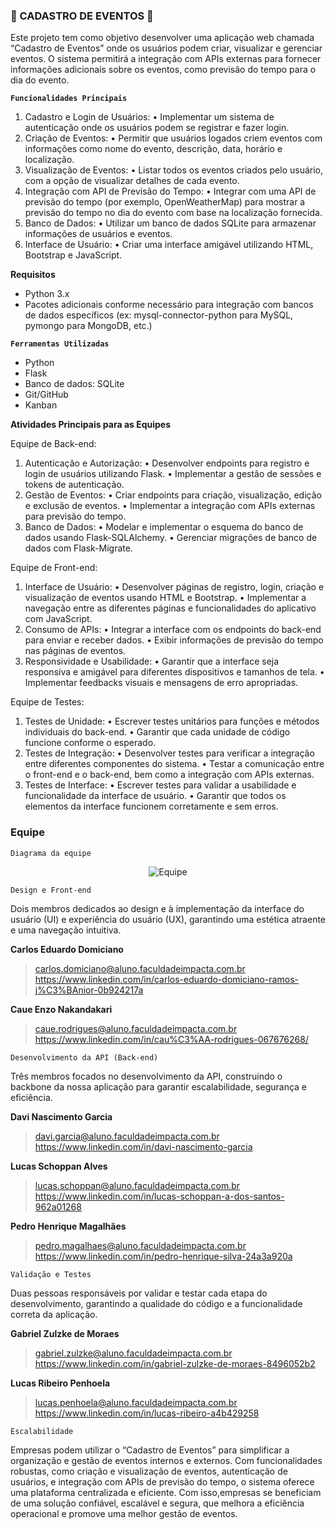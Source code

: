 ### **🎪 CADASTRO DE EVENTOS 🎪**

Este projeto tem como objetivo desenvolver uma aplicação web chamada “Cadastro de Eventos” onde os usuários podem criar, visualizar e gerenciar eventos. O sistema permitirá a integração com APIs externas para fornecer informações adicionais sobre os eventos, como previsão do tempo para o dia do evento.

**`Funcionalidades Principais`**

1. Cadastro e Login de Usuários:
	•	Implementar um sistema de autenticação onde os usuários podem se registrar e fazer login.
2.	Criação de Eventos:
	•	Permitir que usuários logados criem eventos com informações como nome do evento, descrição, data, horário e localização.
3.	Visualização de Eventos:
	•	Listar todos os eventos criados pelo usuário, com a opção de visualizar detalhes de cada evento.
4.	Integração com API de Previsão do Tempo:
	•	Integrar com uma API de previsão do tempo (por exemplo, OpenWeatherMap) para mostrar a previsão do tempo no dia do evento com base na localização fornecida.
5.	Banco de Dados:
	•	Utilizar um banco de dados SQLite para armazenar informações de usuários e eventos.
6.	Interface de Usuário:
	•	Criar uma interface amigável utilizando HTML, Bootstrap e JavaScript.

**Requisitos**

- Python 3.x
- Pacotes adicionais conforme necessário para integração com bancos de dados específicos (ex: mysql-connector-python para MySQL, pymongo para MongoDB, etc.)

**`Ferramentas Utilizadas`**

- Python
- Flask
- Banco de dados: SQLite
- Git/GitHub
- Kanban

**Atividades Principais para as Equipes**

Equipe de Back-end:

1.	Autenticação e Autorização:
	•	Desenvolver endpoints para registro e login de usuários utilizando Flask.
	•	Implementar a gestão de sessões e tokens de autenticação.
2.	Gestão de Eventos:
	•	Criar endpoints para criação, visualização, edição e exclusão de eventos.
	•	Implementar a integração com APIs externas para previsão do tempo.
3.	Banco de Dados:
	•	Modelar e implementar o esquema do banco de dados usando Flask-SQLAlchemy.
	•	Gerenciar migrações de banco de dados com Flask-Migrate.

Equipe de Front-end:

1.	Interface de Usuário:
	•	Desenvolver páginas de registro, login, criação e visualização de eventos usando HTML e Bootstrap.
	•	Implementar a navegação entre as diferentes páginas e funcionalidades do aplicativo com JavaScript.
2.	Consumo de APIs:
	•	Integrar a interface com os endpoints do back-end para enviar e receber dados.
	•	Exibir informações de previsão do tempo nas páginas de eventos.
3.	Responsividade e Usabilidade:
	•	Garantir que a interface seja responsiva e amigável para diferentes dispositivos e tamanhos de tela.
	•	Implementar feedbacks visuais e mensagens de erro apropriadas.

Equipe de Testes:

1.	Testes de Unidade:
	•	Escrever testes unitários para funções e métodos individuais do back-end.
	•	Garantir que cada unidade de código funcione conforme o esperado.
2.	Testes de Integração:
	•	Desenvolver testes para verificar a integração entre diferentes componentes do sistema.
	•	Testar a comunicação entre o front-end e o back-end, bem como a integração com APIs externas.
3.	Testes de Interface:
	•	Escrever testes para validar a usabilidade e funcionalidade da interface de usuário.
	•	Garantir que todos os elementos da interface funcionem corretamente e sem erros.

### **Equipe**
`Diagrama da equipe`

<div align="center">
<img src="https://github.com/pedrxhenriq/API-Multi-Banco/assets/130767590/36f255ce-6550-4c9f-b391-6647e8a8a039" alt="Equipe" />
</div>

`Design e Front-end`

Dois membros dedicados ao design e à implementação da interface do usuário (UI) e experiência do usuário (UX), garantindo uma estética atraente e uma navegação intuitiva.

**Carlos Eduardo Domiciano** 

>carlos.domiciano@aluno.faculdadeimpacta.com.br
><br>
>https://www.linkedin.com/in/carlos-eduardo-domiciano-ramos-j%C3%BAnior-0b924217a

**Caue Enzo Nakandakari**

>caue.rodrigues@aluno.faculdadeimpacta.com.br
><br>
>https://www.linkedin.com/in/cau%C3%AA-rodrigues-067676268/

`Desenvolvimento da API (Back-end)`

Três membros focados no desenvolvimento da API, construindo o backbone da nossa aplicação para garantir escalabilidade, segurança e eficiência.

**Davi Nascimento Garcia**

>davi.garcia@aluno.faculdadeimpacta.com.br
><br>
>https://www.linkedin.com/in/davi-nascimento-garcia

**Lucas Schoppan Alves**

>lucas.schoppan@aluno.faculdadeimpacta.com.br
><br>
>https://www.linkedin.com/in/lucas-schoppan-a-dos-santos-962a01268

**Pedro Henrique Magalhães**

>pedro.magalhaes@aluno.faculdadeimpacta.com.br
><br>
>https://www.linkedin.com/in/pedro-henrique-silva-24a3a920a

`Validação e Testes`

Duas pessoas responsáveis por validar e testar cada etapa do desenvolvimento, garantindo a qualidade do código e a funcionalidade correta da aplicação.

**Gabriel Zulzke de Moraes**

>gabriel.zulzke@aluno.faculdadeimpacta.com.br
><br>
>https://www.linkedin.com/in/gabriel-zulzke-de-moraes-8496052b2

**Lucas Ribeiro Penhoela**

>lucas.penhoela@aluno.faculdadeimpacta.com.br
><br>
>https://www.linkedin.com/in/lucas-ribeiro-a4b429258

`Escalabilidade`

Empresas podem utilizar o “Cadastro de Eventos” para simplificar a organização e gestão de eventos internos e externos. Com funcionalidades robustas, como criação e visualização de eventos, autenticação de usuários, e integração com APIs de previsão do tempo, o sistema oferece uma plataforma centralizada e eficiente. Com isso,empresas se beneficiam de uma solução confiável, escalável e segura, que melhora a eficiência operacional e promove uma melhor gestão de eventos.